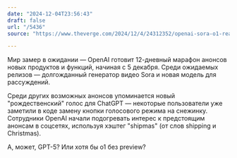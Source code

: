 ```yaml
---
date: "2024-12-04T23:56:43"
draft: false
url: "/5436"
source: "https://www.theverge.com/2024/12/4/24312352/openai-sora-o1-reasoning-12-days-shipmas"

---
```


Мир замер в ожидании — OpenAI готовит 12-дневный марафон анонсов новых продуктов и функций, начиная с 5 декабря. Среди ожидаемых релизов — долгожданный генератор видео Sora и новая модель для рассуждений.

Среди других возможных анонсов упоминается новый "рождественский" голос для ChatGPT — некоторые пользователи уже заметили в коде замену кнопки голосового режима на снежинку. Сотрудники OpenAI начали подогревать интерес к предстоящим анонсам в соцсетях, используя хэштег "shipmas" (от слов shipping и Christmas).

А, может, GPT-5? Или хотя бы o1 без preview?
